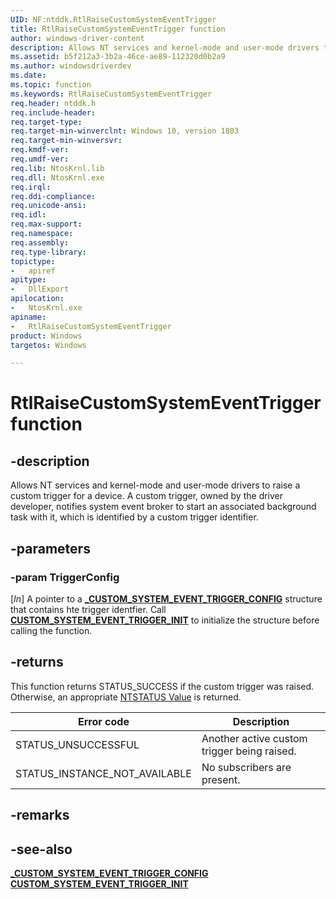 ```yaml
---
UID: NF:ntddk.RtlRaiseCustomSystemEventTrigger
title: RtlRaiseCustomSystemEventTrigger function
author: windows-driver-content
description: Allows NT services and kernel-mode and user-mode drivers to raise a custom trigger for a device.
ms.assetid: b5f212a3-3b2a-46ce-ae89-112320d0b2a9
ms.author: windowsdriverdev
ms.date: 
ms.topic: function
ms.keywords: RtlRaiseCustomSystemEventTrigger
req.header: ntddk.h
req.include-header:
req.target-type:
req.target-min-winverclnt: Windows 10, version 1803
req.target-min-winversvr:
req.kmdf-ver:
req.umdf-ver:
req.lib: NtosKrnl.lib
req.dll: NtosKrnl.exe
req.irql: 
req.ddi-compliance:
req.unicode-ansi:
req.idl:
req.max-support:
req.namespace:
req.assembly:
req.type-library: 
topictype: 
-	apiref
apitype: 
-	DllExport
apilocation: 
-	NtosKrnl.exe
apiname: 
-	RtlRaiseCustomSystemEventTrigger
product: Windows
targetos: Windows

---
```


# RtlRaiseCustomSystemEventTrigger function


## -description

Allows NT services and kernel-mode and user-mode drivers to raise a custom trigger for a device. A custom trigger, owned by the driver developer, notifies system event broker to start an associated background task with it, which is identified by a custom trigger identifier.

## -parameters

### -param TriggerConfig
[_In_] A pointer to a [**_CUSTOM_SYSTEM_EVENT_TRIGGER_CONFIG**](ns-ntddk-_custom_system_event_trigger_config.md) structure that contains hte trigger identfier. Call [**CUSTOM_SYSTEM_EVENT_TRIGGER_INIT**](nf-ntddk-custom_system_event_trigger_init.md) to initialize the structure before calling the function.

## -returns
This function returns STATUS_SUCCESS if the custom trigger was raised. Otherwise, an appropriate [NTSTATUS Value](https://docs.microsoft.com/en-us/windows-hardware/drivers/kernel/ntstatus-values) is returned.

| Error code                    | Description                                 |
| ----------------------------- | ------------------------------------------- |
| STATUS_UNSUCCESSFUL           | Another active custom trigger being raised. |
| STATUS_INSTANCE_NOT_AVAILABLE | No subscribers are present.                 |

## -remarks

## -see-also
[**_CUSTOM_SYSTEM_EVENT_TRIGGER_CONFIG**](ns-ntddk-_custom_system_event_trigger_config.md)
[**CUSTOM_SYSTEM_EVENT_TRIGGER_INIT**](nf-ntddk-custom_system_event_trigger_init.md)
